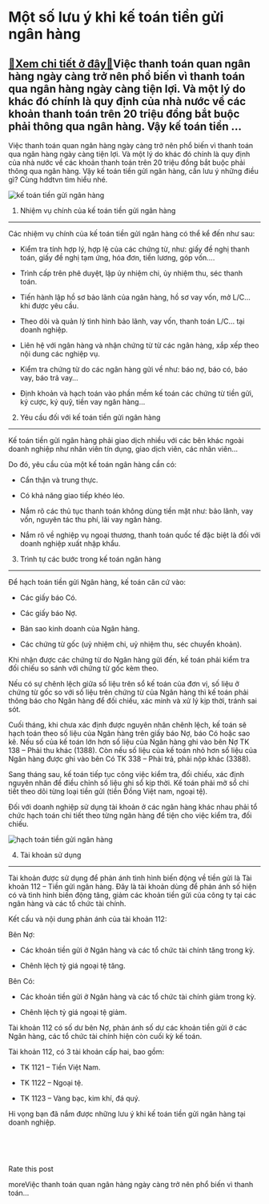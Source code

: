 Một số lưu ý khi kế toán tiền gửi ngân hàng
===========================================

[:gift:Xem chi tiết ở đây:gift:](https://hddtvn.com/mot-so-luu-y-khi-ke-toan-tien-gui-ngan-hang/)Việc thanh toán quan ngân hàng ngày càng trở nên phổ biến vì thanh toán qua ngân hàng ngày càng tiện lợi. Và một lý do khác đó chính là quy định của nhà nước về các khoản thanh toán trên 20 triệu đồng bắt buộc phải thông qua ngân hàng. Vậy kế toán tiền …
--------------------------------------------------------------------------------------------------------------------------------------------------------------------------------------------------------------------------------------------------------------

Việc thanh toán quan ngân hàng ngày càng trở nên phổ biến vì thanh toán qua ngân hàng ngày càng tiện lợi. Và một lý do khác đó chính là quy định của nhà nước về các khoản thanh toán trên 20 triệu đồng bắt buộc phải thông qua ngân hàng. Vậy kế toán tiền gửi ngân hàng, cần lưu ý những điều gì? Cùng hddtvn tìm hiểu nhé.


![kế toán tiền gửi ngân hàng](https://hddtvn.com/wp-content/uploads/2021/01/bank.jpg)


1. Nhiệm vụ chính của kế toán tiền gửi ngân hàng
------------------------------------------------


Các nhiệm vụ chính của kế toán tiền gửi ngân hàng có thể kể đến như sau:




* Kiểm tra tính hợp lý, hợp lệ của các chứng từ, như: giấy đề nghị thanh toán, giấy đề nghị tạm ứng, hóa đơn, tiền lương, góp vốn….

* Trình cấp trên phê duyệt, lập ủy nhiệm chi, ủy nhiệm thu, séc thanh toán.

* Tiến hành lập hồ sơ bảo lãnh của ngân hàng, hồ sơ vay vốn, mở L/C… khi được yêu cầu.

* Theo dõi và quản lý tình hình bảo lãnh, vay vốn, thanh toán L/C… tại doanh nghiệp.

* Liên hệ với ngân hàng và nhận chứng từ từ các ngân hàng, xắp xếp theo nội dung các nghiệp vụ.

* Kiểm tra chứng từ do các ngân hàng gửi về như: báo nợ, báo có, báo vay, báo trả vay…

* Định khoản và hạch toán vào phần mềm kế toán các chứng từ tiền gửi, ký cược, ký quỹ, tiền vay ngân hàng…



2. Yêu cầu đối với kế toán tiền gửi ngân hàng
---------------------------------------------


Kế toán tiền gửi ngân hàng phải giao dịch nhiều với các bên khác ngoài doanh nghiệp như nhân viên tín dụng, giao dịch viên, các nhân viên…


Do đó, yêu cầu của một kế toán ngân hàng cần có:




* Cẩn thận và trung thực.

* Có khả năng giao tiếp khéo léo.

* Nắm rõ các thủ tục thanh toán không dùng tiền mặt như: bảo lãnh, vay vốn, nguyên tác thu phí, lãi vay ngân hàng.

* Nắm rõ về nghiệp vụ ngoại thương, thanh toán quốc tế đặc biệt là đối với doanh nghiệp xuất nhập khẩu.



3. Trình tự các bước trong kế toán ngân hàng
--------------------------------------------


Để hạch toán tiền gửi Ngân hàng, kế toán căn cứ vào:




* Các giấy báo Có.

* Các giấy báo Nợ.

* Bản sao kinh doanh của Ngân hàng.

* Các chứng từ gốc (uỷ nhiệm chi, uỷ nhiệm thu, séc chuyển khoản).



Khi nhận được các chứng từ do Ngân hàng gửi đến, kế toán phải kiểm tra đối chiếu so sánh với chứng từ gốc kèm theo.


Nếu có sự chênh lệch giữa số liệu trên sổ kế toán của đơn vị, số liệu ở chứng từ gốc so với số liệu trên chứng từ của Ngân hàng thì kế toán phải thông báo cho Ngân hàng để đối chiếu, xác minh và xử lý kịp thời, tránh sai sót.


Cuối tháng, khi chưa xác định được nguyên nhân chênh lệch, kế toán sẽ hạch toán theo số liệu của Ngân hàng trên giấy báo Nợ, báo Có hoặc sao kê. Nếu số của kế toán lớn hơn số liệu của Ngân hàng ghi vào bên Nợ TK 138 – Phải thu khác (1388). Còn nếu số liệu của kế toán nhỏ hơn số liệu của Ngân hàng được ghi vào bên Có TK 338 – Phải trả, phải nộp khác (3388).


Sang tháng sau, kế toán tiếp tục công việc kiểm tra, đối chiếu, xác định nguyên nhân để điều chỉnh số liệu ghi sổ kịp thời. Kế toán phải mở sổ chi tiết theo dõi từng loại tiền gửi (tiền Đồng Việt nam, ngoại tệ).


Đối với doanh nghiệp sử dụng tài khoản ở các ngân hàng khác nhau phải tổ chức hạch toán chi tiết theo từng ngân hàng để tiện cho việc kiểm tra, đối chiếu.


![hạch toán tiền gửi ngân hàng](https://hddtvn.com/wp-content/uploads/2021/01/bank-2.png)


4. Tài khoản sử dụng
--------------------


Tài khoản được sử dụng để phản ánh tình hình biến động về tiền gửi là Tài khoản 112 – Tiền gửi ngân hàng. Đây là tài khoản dùng để phản ánh số hiện có và tình hình biến động tăng, giảm các khoản tiền gửi của công ty tại các ngân hàng và các tổ chức tài chính.


Kết cấu và nội dung phản ánh của tài khoản 112:


Bên Nợ:




* Các khoản tiền gửi ở Ngân hàng và các tổ chức tài chính tăng trong kỳ.

* Chênh lệch tỷ giá ngoại tệ tăng.



Bên Có:




* Các khoản tiền gửi ở Ngân hàng và các tổ chức tài chính giảm trong kỳ.

* Chênh lệch tỷ giá ngoại tệ giảm.



Tài khoản 112 có số dư bên Nợ, phản ánh số dư các khoản tiền gửi ở các Ngân hàng, các tổ chức tài chính hiện còn cuối kỳ kế toán.


Tài khoản 112, có 3 tài khoản cấp hai, bao gồm:




* TK 1121 – Tiền Việt Nam.

* TK 1122 – Ngoại tệ.

* TK 1123 – Vàng bạc, kim khí, đá quý.



Hi vọng bạn đã nắm được những lưu ý khi kế toán tiền gửi ngân hàng tại doanh nghiệp.


 


 








































Rate this post


moreViệc thanh toán quan ngân hàng ngày càng trở nên phổ biến vì thanh toán…

